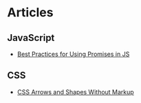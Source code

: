 # Articles

## JavaScript

- [Best Practices for Using Promises in JS](https://60devs.com/best-practices-for-using-promises-in-js.html)

## CSS

- [CSS Arrows and Shapes Without Markup](https://yuiblog.com/blog/2010/11/22/css-quick-tip-css-arrows-and-shapes-without-markup/)